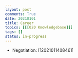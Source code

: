 ```yaml
---
layout: post
comments: True
date: 20210101
title: Career
topics: [[[020 Knowledgebase]]]
tags: []
status: in-progress
---
```


-   Negotiation: [[202101140846]]

